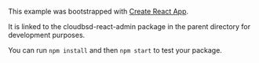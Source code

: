 This example was bootstrapped with [Create React App](https://github.com/facebook/create-react-app).

It is linked to the cloudbsd-react-admin package in the parent directory for development purposes.

You can run `npm install` and then `npm start` to test your package.
